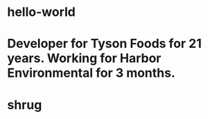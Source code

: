# hello-world
# Developer for Tyson Foods for 21 years.  Working for Harbor Environmental for 3 months.
# shrug
